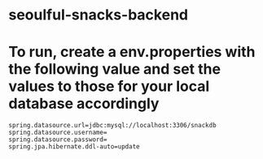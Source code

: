 # seoulful-snacks-backend

# To run, create a env.properties with the following value and set the values to those for your local database accordingly
```
spring.datasource.url=jdbc:mysql://localhost:3306/snackdb
spring.datasource.username=
spring.datasource.password=
spring.jpa.hibernate.ddl-auto=update
```
